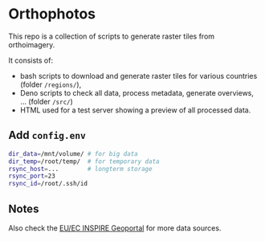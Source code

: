 # Orthophotos

This repo is a collection of scripts to generate raster tiles from orthoimagery.

It consists of:
- bash scripts to download and generate raster tiles for various countries (folder `/regions/`),
- Deno scripts to check all data, process metadata, generate overviews, ... (folder `/src/`)
- HTML used for a test server showing a preview of all processed data. 

## Add `config.env`

```bash
dir_data=/mnt/volume/ # for big data
dir_temp=/root/temp/  # for temporary data
rsync_host=...        # longterm storage
rsync_port=23
rsync_id=/root/.ssh/id
```

## Notes

Also check the [EU/EC INSPIRE Geoportal](https://inspire-geoportal.ec.europa.eu/srv/eng/catalog.search#/overview?view=themeOverview&theme=oi) for more data sources.
